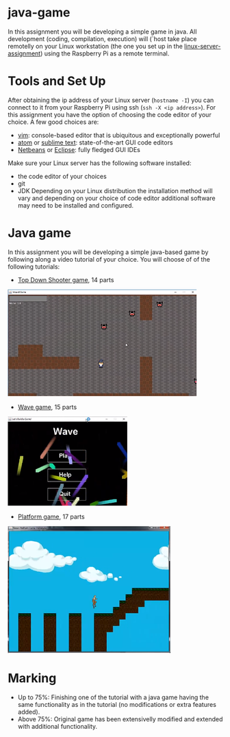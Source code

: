 # java-game
In this assignment you will be developing a simple game in java. All development (coding, compilation, execution) will (`host take place remotelly on your Linux workstation (the one you set up in the [linux-server-assignment](https://github.com/mariopineda/linux-server-assignment)) using the Raspberry Pi as a remote terminal.

# Tools and Set Up
After obtaining the ip address of your Linux server (`hostname -I`) you can connect to it from your Raspberry Pi using ssh (`ssh -X <ip address>`). For this assignment you have the option of choosing the code editor of your choice. A few good choices are:
- [vim](https://www.vim.org/): console-based editor that is ubiquitous and exceptionally powerful
- [atom](https://atom.io/) or [sublime text](https://www.sublimetext.com/): state-of-the-art GUI code editors
- [Netbeans](https://netbeans.org/) or [Eclipse](https://www.eclipse.org/ide/): fully fledged GUI IDEs

Make sure your Linux server has the following software installed:
- the code editor of your choices
- git
- JDK
Depending on your Linux distribution the installation method will vary and depending on your choice of code editor additional software may need to be installed and configured.

# Java game
In this assignment you will be developing a simple java-based game by following along a video tutorial of your choice. You will choose of of the following tutorials:
- [Top Down Shooter game](https://www.youtube.com/playlist?list=PLWms45O3n--5vDnNd6aiu1CSWX3JlCU1n), 14 parts

![topdownshooter.png](images/topdownshooter.png)

- [Wave game](https://www.youtube.com/playlist?list=PLWms45O3n--6TvZmtFHaCWRZwEqnz2MHa), 15 parts

![wave.png](images/wave.png)

- [Platform game](https://www.youtube.com/playlist?list=PLWms45O3n--54U-22GDqKMRGlXROOZtMx), 17 parts

![platform.png](images/platform.png)

# Marking
- Up to 75%: Finishing one of the tutorial with a java game having the same functionality as in the tutorial (no modifications or extra features added).
- Above 75%: Original game has been extensivelly modified and extended with additional functionality.
